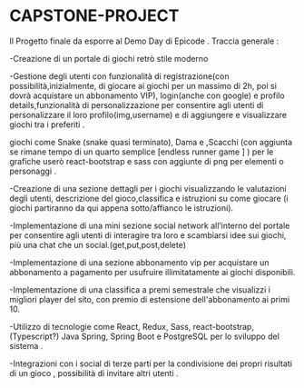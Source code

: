 # CAPSTONE-PROJECT
Il Progetto finale da esporre al Demo Day di Epicode . 
Traccia generale :

-Creazione di un portale di giochi retrò stile moderno 

-Gestione degli utenti con funzionalità di registrazione(con possibilità,inizialmente, di giocare ai giochi per un massimo di 2h, poi si dovrà acquistare un abbonamento VIP), login(anche con google) e profilo details,funzionalità di personalizzazione per consentire agli utenti di personalizzare il loro profilo(img,username) e di aggiungere e visualizzare giochi tra i preferiti .

 giochi come Snake (snake quasi terminato), Dama e ,Scacchi (con aggiunta se rimane tempo di un quarto semplice [endless runner game ] ) per le grafiche userò react-bootstrap e sass con aggiunte di png per elementi o personaggi .

-Creazione di una sezione dettagli per i giochi visualizzando le valutazioni degli utenti, descrizione del gioco,classifica e istruzioni su come giocare (i giochi partiranno da qui appena sotto/affianco le istruzioni).

-Implementazione di una mini sezione social network all’interno del portale per consentire agli utenti di interagire tra loro e scambiarsi idee sui giochi, più una chat che un social.(get,put,post,delete)

-Implementazione di una sezione abbonamento vip per acquistare un abbonamento a pagamento per usufruire illimitatamente ai giochi disponibili.

-Implementazione di una classifica a premi semestrale che visualizzi i migliori player del sito, con premio di estensione dell'abbonamento ai primi 10.

-Utilizzo di tecnologie come React, Redux, Sass, react-bootstrap,(Typescript?) Java Spring, Spring Boot e PostgreSQL per lo sviluppo del sistema .

-Integrazioni con i social di terze parti per la condivisione dei propri risultati di un gioco , possibilità di invitare altri utenti .
